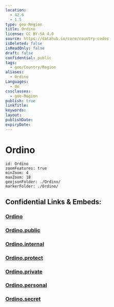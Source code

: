 ```yaml
---
location:
  - 42.6
  - 1.5
type: geo-Region
title: Ordino
license: CC BY-SA 4.0
source: https://datahub.io/core/country-codes
isDeleted: false
isReadOnly: false
draft: false
confidential: public
tags:
  - geo/Country/Region
aliases:
  - Ordino
Languages:
  - de
cssclasses:
  - geo-Region
publish: true
linkTitle:
keywords:
layout:
publishDate:
expiryDate:
---
```


# Ordino

```leaflet
id: Ordino
zoomFeatures: true 
minZoom: 4 
maxZoom: 18
geojsonFolder: ./Ordino/
markerFolder: ./Ordino/
```


## Confidential Links & Embeds: 

### [Ordino](/_Standards/Earth/Continent/Europe/Europe~South/Andorra/Counties~Andorra/Ordino.md) 

### [Ordino.public](/_public/Earth/Continent/Europe/Europe~South/Andorra/Counties~Andorra/Ordino.public.md) 

### [Ordino.internal](/_internal/Earth/Continent/Europe/Europe~South/Andorra/Counties~Andorra/Ordino.internal.md) 

### [Ordino.protect](/_protect/Earth/Continent/Europe/Europe~South/Andorra/Counties~Andorra/Ordino.protect.md) 

### [Ordino.private](/_private/Earth/Continent/Europe/Europe~South/Andorra/Counties~Andorra/Ordino.private.md) 

### [Ordino.personal](/_personal/Earth/Continent/Europe/Europe~South/Andorra/Counties~Andorra/Ordino.personal.md) 

### [Ordino.secret](/_secret/Earth/Continent/Europe/Europe~South/Andorra/Counties~Andorra/Ordino.secret.md)

